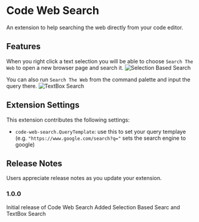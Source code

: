 # Code Web Search

An extension to help searching the web directly from your code editor.

## Features
When you right click a text selection you will be able to choose `Search The Web` to open a new browser page and search it.
![Selection Based Search](images/feature-x.png)

You can also run `Search The Web` from the command palette and input the query there.
![TextBox Search](images/feature-x.png)

## Extension Settings

This extension contributes the following settings:

* `code-web-search.QueryTemplate`: use this to set your query templaye (e.g. `"https://www.google.com/search?q="` sets the search engine to google)

## Release Notes

Users appreciate release notes as you update your extension.

### 1.0.0

Initial release of Code Web Search
Added Selection Based Searc and TextBox Search
